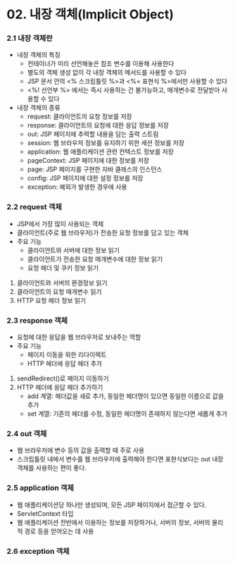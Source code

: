 # 02. 내장 객체(Implicit Object)

### 2.1 내장 객체란

- 내장 객체의 특징
  	- 컨테이너가 미리 선언해놓은 참조 변수를 이용해 사용한다
  	- 별도의 객체 생성 없이 각 내장 객체의 메서드를 사용할 수 있다
  	- JSP 문서 안의 <% 스크립틀릿 %>과 <%= 표현식 %>에서만 사용할 수 있다
  	- <%! 선언부 %> 에서는 즉시 사용하는 건 불가능하고, 매개변수로 전달받아 사용할 수 있다
- 내장 객체의 종류
  - request: 클라이언트의 요청 정보를 저장
  - response: 클라이언트의 요청에 대한 응답 정보를 저장
  - out: JSP 페이지에 추력할 내용을 담는 출력 스트림
  - session: 웹 브라우저 정보를 유지하기 위한 세션 정보를 저장
  - application: 웹 애플리케이션 관련 컨텍스트 정보를 저장
  - pageContext: JSP 페이지에 대한 정보를 저장
  - page: JSP 페이지를 구현한 자바 클래스의 인스턴스
  - config: JSP 페이지에 대한 설정 정보를 저장
  - exception: 예외가 발생한 경우에 사용



### 2.2 request 객체

- JSP에서 가장 많이 사용되는 객체
- 클라이언트(주로 웹 브라우저)가 전송한 요청 정보를 담고 있는 객체
- 주요 기능
  - 클라이언트와 서버에 대한 정보 읽기
  - 클라이언트가 전송한 요청 매개변수에 대한 정보 읽기
  - 요청 헤더 및 쿠키 정보 읽기

1. 클라이언트와 서버의 환경정보 읽기
2. 클라이언트의 요청 매개변수 읽기
3. HTTP 요청 헤더 정보 읽기



### 2.3 response 객체

- 요청에 대한 응답을 웹 브라우저로 보내주는 역할
- 주요 기능
  - 페이지 이동을 위한 리다이렉트
  - HTTP 헤더에 응답 헤더 추가

1. sendRedirect()로 페이지 이동하기
2. HTTP 헤더에 응답 헤더 추가하기
   - add 계열: 헤더값을 새로 추가, 동일한 헤더명이 있으면 동일한 이름으로 값을 추가
   - set 계열: 기존의 헤더를 수정, 동일한 헤더명이 존재하지 않는다면 새롭게 추가



### 2.4 out 객체

- 웹 브라우저에 변수 등의 값을 출력할 때 주로 사용
- 스크립틀릿 내에서 변수를 웹 브라우저에 출력해야 한다면 표현식보다는 out 내장 객체를 사용하는 편이 좋다.



### 2.5 application 객체

- 웹 애플리케이션당 하나만 생성되며, 모든 JSP 페이지에서 접근할 수 있다.
- ServletContext 타입
- 웹 애플리케이션 전반에서 이용하는 정보를 저장하거나, 서버의 정보, 서버의 물리적 경로 등을 얻어오는 데 사용



### 2.6 exception 객체